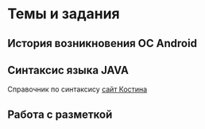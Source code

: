 # Темы и задания

## История возникновения ОС Android

## Синтаксис языка JAVA

Справочник по синтаксису [сайт Костина](https://kostin.ws/java/)
## Работа с разметкой 
